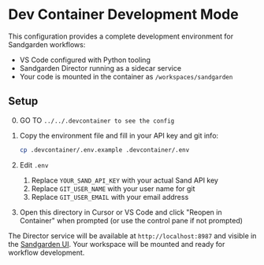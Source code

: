 # Dev Container Development Mode

This configuration provides a complete development environment for Sandgarden workflows:

- VS Code configured with Python tooling
- Sandgarden Director running as a sidecar service
- Your code is mounted in the container as `/workspaces/sandgarden`

## Setup

0. GO TO  `../../.devcontainer to see the config`

1. Copy the environment file and fill in your API key and git info:
   ```bash
   cp .devcontainer/.env.example .devcontainer/.env
   ```

2. Edit `.env`
   1. Replace `YOUR_SAND_API_KEY` with your actual Sand API key
   1. Replace `GIT_USER_NAME` with your user name for git
   1. Replace `GIT_USER_EMAIL` with your email address

3. Open this directory in Cursor or VS Code and click "Reopen in Container" when prompted (or use the control pane if not prompted)

The Director service will be available at `http://localhost:8987` and visible in the [Sandgarden UI](https://app.sandgarden.com). Your workspace will be mounted and ready for workflow development.
